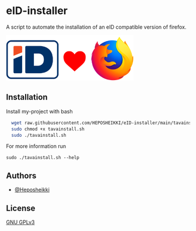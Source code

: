 # eID-installer

A script to automate the installation of an eID compatible version of firefox.





<img src="logo.png" width="350" title="Logo">


## Installation

Install my-project with bash

```bash
  wget raw.githubusercontent.com/HEPOSHEIKKI/eID-installer/main/tavainstall.sh
  sudo chmod +x tavainstall.sh
  sudo ./tavainstall.sh
```
For more information run
```
sudo ./tavainstall.sh --help
```
    
## Authors

- [@Heposheikki](https://www.github.com/heposheikki)


## License

[GNU GPLv3 ](https://choosealicense.com/licenses/gpl-3.0/)

